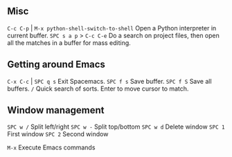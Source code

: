 ## Misc
`C-c C-p` | `M-x python-shell-switch-to-shell` Open a Python interpreter in current buffer.
`SPC s a p` > `C-c C-e` Do a search on project files, then open all the matches in a buffer for mass editing.

## Getting around Emacs
`C-x C-c` | `SPC q s` Exit Spacemacs.
`SPC f s` Save buffer.
`SPC f S` Save all buffers.
`/` Quick search of sorts. Enter to move cursor to match.

## Window management
`SPC w /` Split left/right
`SPC w -` Split top/bottom
`SPC w d` Delete window
`SPC 1` First window
`SPC 2` Second window

`M-x` Execute Emacs commands
